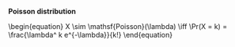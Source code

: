 **Poisson distribution**

\begin{equation}
X \sim \mathsf{Poisson}(\lambda) \iff \Pr(X = k) = \frac{\lambda^ k e^{-\lambda}}{k!}
\end{equation}